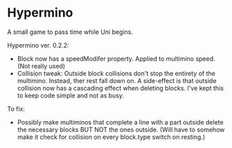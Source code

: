 # Hypermino
A small game to pass time while Uni begins.

Hypermino ver. 0.2.2:

 - Block now has a speedModifer property. Applied to multimino speed. (Not really used)
 - Collision tweak: Outside block collisions don't stop the entirety of the multimino. Instead, ther rest fall down on.
   A side-effect is that outside collision now has a cascading effect when deleting blocks. I've kept this to keep code simple and not as busy.
 
 To fix:
 - Possibly make multiminos that complete a line with a part outside delete the necessary blocks BUT NOT the ones outside.
   (Will have to somehow make it check for collision on every block.type switch on resting.)
